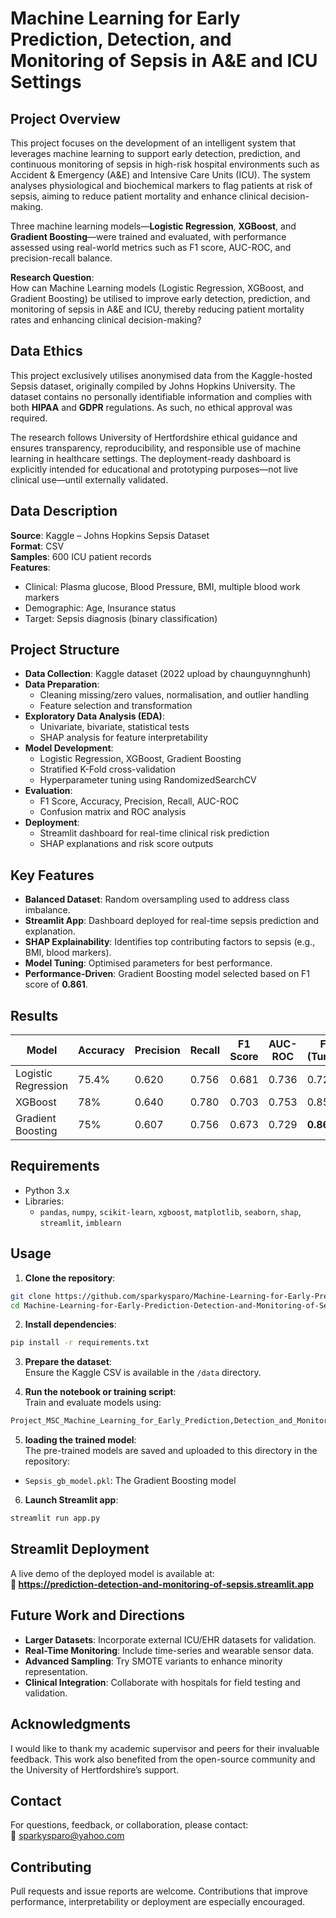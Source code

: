 
# Machine Learning for Early Prediction, Detection, and Monitoring of Sepsis in A&E and ICU Settings

## Project Overview  
This project focuses on the development of an intelligent system that leverages machine learning to support early detection, prediction, and continuous monitoring of sepsis in high-risk hospital environments such as Accident & Emergency (A&E) and Intensive Care Units (ICU). The system analyses physiological and biochemical markers to flag patients at risk of sepsis, aiming to reduce patient mortality and enhance clinical decision-making.  

Three machine learning models—**Logistic Regression**, **XGBoost**, and **Gradient Boosting**—were trained and evaluated, with performance assessed using real-world metrics such as F1 score, AUC-ROC, and precision-recall balance.

**Research Question**:  
How can Machine Learning models (Logistic Regression, XGBoost, and Gradient Boosting) be utilised to improve early detection, prediction, and monitoring of sepsis in A&E and ICU, thereby reducing patient mortality rates and enhancing clinical decision-making?

## Data Ethics  
This project exclusively utilises anonymised data from the Kaggle-hosted Sepsis dataset, originally compiled by Johns Hopkins University. The dataset contains no personally identifiable information and complies with both **HIPAA** and **GDPR** regulations. As such, no ethical approval was required.

The research follows University of Hertfordshire ethical guidance and ensures transparency, reproducibility, and responsible use of machine learning in healthcare settings. The deployment-ready dashboard is explicitly intended for educational and prototyping purposes—not live clinical use—until externally validated.

## Data Description  
**Source**: Kaggle – Johns Hopkins Sepsis Dataset  
**Format**: CSV  
**Samples**: 600 ICU patient records  
**Features**:  
- Clinical: Plasma glucose, Blood Pressure, BMI, multiple blood work markers  
- Demographic: Age, Insurance status  
- Target: Sepsis diagnosis (binary classification)

## Project Structure  
- **Data Collection**: Kaggle dataset (2022 upload by chaunguynnghunh)  
- **Data Preparation**:
  - Cleaning missing/zero values, normalisation, and outlier handling
  - Feature selection and transformation
- **Exploratory Data Analysis (EDA)**:
  - Univariate, bivariate, statistical tests
  - SHAP analysis for feature interpretability
- **Model Development**:
  - Logistic Regression, XGBoost, Gradient Boosting  
  - Stratified K-Fold cross-validation  
  - Hyperparameter tuning using RandomizedSearchCV  
- **Evaluation**:
  - F1 Score, Accuracy, Precision, Recall, AUC-ROC  
  - Confusion matrix and ROC analysis  
- **Deployment**:
  - Streamlit dashboard for real-time clinical risk prediction  
  - SHAP explanations and risk score outputs

## Key Features  
- **Balanced Dataset**: Random oversampling used to address class imbalance.  
- **Streamlit App**: Dashboard deployed for real-time sepsis prediction and explanation.  
- **SHAP Explainability**: Identifies top contributing factors to sepsis (e.g., BMI, blood markers).  
- **Model Tuning**: Optimised parameters for best performance.  
- **Performance-Driven**: Gradient Boosting model selected based on F1 score of **0.861**.

## Results  
| Model               | Accuracy | Precision | Recall | F1 Score | AUC-ROC | F1 (Tuned) |
|--------------------|----------|-----------|--------|----------|---------|------------|
| Logistic Regression| 75.4%    | 0.620     | 0.756  | 0.681    | 0.736   | 0.728      |
| XGBoost            | 78%      | 0.640     | 0.780  | 0.703    | 0.753   | 0.854      |
| Gradient Boosting  | 75%      | 0.607     | 0.756  | 0.673    | 0.729   | **0.861**  |

## Requirements  
- Python 3.x  
- Libraries:
  - `pandas`, `numpy`, `scikit-learn`, `xgboost`, `matplotlib`, `seaborn`, `shap`, `streamlit`, `imblearn`

## Usage  
1. **Clone the repository**:  
```bash
git clone https://github.com/sparkysparo/Machine-Learning-for-Early-Prediction-Detection-and-Monitoring-of-Sepsis-in-A-E-and-ICU.git
cd Machine-Learning-for-Early-Prediction-Detection-and-Monitoring-of-Sepsis-in-A-E-and-ICU
```

2. **Install dependencies**:  
```bash
pip install -r requirements.txt
```

3. **Prepare the dataset**:  
Ensure the Kaggle CSV is available in the `/data` directory.

4. **Run the notebook or training script**:  
Train and evaluate models using:
```bash
Project_MSC_Machine_Learning_for_Early_Prediction,Detection_and_Monitoring_of_Sepsis_in_A&E_and_ICU_Settings.ipynb
```
5. **loading the trained model**:  
The pre-trained models are saved and uploaded to this directory in the repository:

- `Sepsis_gb_model.pkl`: The Gradient Boosting model


6. **Launch Streamlit app**:  
```bash
streamlit run app.py
```

## Streamlit Deployment  
A live demo of the deployed model is available at:  
**🔗 https://prediction-detection-and-monitoring-of-sepsis.streamlit.app**

## Future Work and Directions  
- **Larger Datasets**: Incorporate external ICU/EHR datasets for validation.  
- **Real-Time Monitoring**: Include time-series and wearable sensor data.  
- **Advanced Sampling**: Try SMOTE variants to enhance minority representation.  
- **Clinical Integration**: Collaborate with hospitals for field testing and validation.

## Acknowledgments  
I would like to thank my academic supervisor and peers for their invaluable feedback. This work also benefited from the open-source community and the University of Hertfordshire’s support.

## Contact  
For questions, feedback, or collaboration, please contact:  
📧 sparkysparo@yahoo.com

## Contributing  
Pull requests and issue reports are welcome. Contributions that improve performance, interpretability or deployment are especially encouraged.
